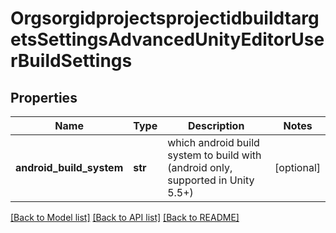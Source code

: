# OrgsorgidprojectsprojectidbuildtargetsSettingsAdvancedUnityEditorUserBuildSettings

## Properties
Name | Type | Description | Notes
------------ | ------------- | ------------- | -------------
**android_build_system** | **str** | which android build system to build with (android only, supported in Unity 5.5+) | [optional] 

[[Back to Model list]](../README.md#documentation-for-models) [[Back to API list]](../README.md#documentation-for-api-endpoints) [[Back to README]](../README.md)


